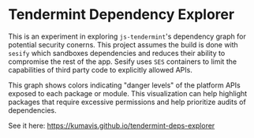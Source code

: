 # Tendermint Dependency Explorer

This is an experiment in exploring `js-tendermint`'s dependency graph for potential security conerns.
This project assumes the build is done with `sesify` which sandboxes dependencies and reduces their ability to compromise the rest of the app. Sesify uses `SES` containers to limit the capabilities of third party code to explicitly allowed APIs.

This graph shows colors indicating "danger levels" of the platform APIs exposed to each package or module. This visualization can help highlight packages that require excessive permissions and help prioritize audits of dependencies.

See it here: https://kumavis.github.io/tendermint-deps-explorer 
